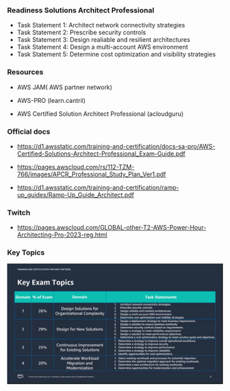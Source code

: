 ### Readiness Solutions Architect Professional

- Task Statement 1: Architect network connectivity strategies
- Task Statement 2: Prescribe security controls
- Task Statement 3: Design realiable and resilient architectures
- Task Statement 4: Design a multi-account AWS environment
- Task Statement 5: Determine cost optimization and visibility strategies


### Resources

- AWS JAM( AWS partner network)

- AWS-PRO (learn.cantril)

- AWS Certified Solution Architect Professional (acloudguru)


### Official docs

- https://d1.awsstatic.com/training-and-certification/docs-sa-pro/AWS-Certified-Solutions-Architect-Professional_Exam-Guide.pdf

- https://pages.awscloud.com/rs/112-TZM-766/images/APCR_Professional_Study_Plan_Ver1.pdf

- https://d1.awsstatic.com/training-and-certification/ramp-up_guides/Ramp-Up_Guide_Architect.pdf
### Twitch

- https://pages.awscloud.com/GLOBAL-other-T2-AWS-Power-Hour-Architecting-Pro-2023-reg.html


### Key Topics

![img.png](img.png)
